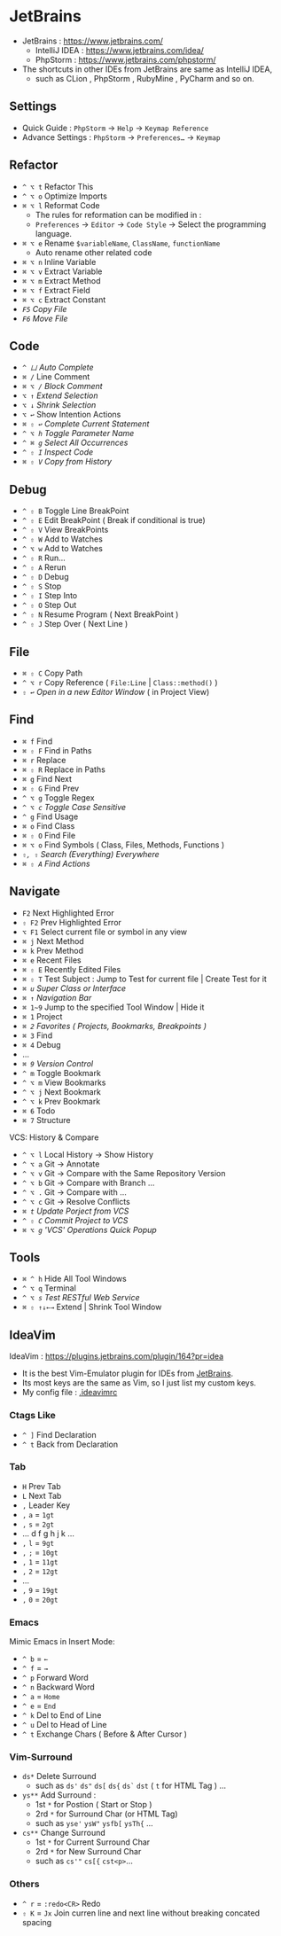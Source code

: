 # JetBrains

- JetBrains : https://www.jetbrains.com/
    - IntelliJ IDEA : https://www.jetbrains.com/idea/
    - PhpStorm : https://www.jetbrains.com/phpstorm/
- The shortcuts in other IDEs from JetBrains are same as IntelliJ IDEA,
    - such as CLion , PhpStorm , RubyMine , PyCharm and so on.

## Settings

- Quick Guide : `PhpStorm` → `Help` → `Keymap Reference`
- Advance Settings : `PhpStorm` → `Preferences…` → `Keymap`

## Refactor

- `^ ⌥ t` Refactor This
- `^ ⌥ o` Optimize Imports
- `⌘ ⌥ l` Reformat Code
    - The rules for reformation can be modified in :
    - `Preferences` → `Editor` → `Code Style` → Select the programming language.
- `⌘ ⌥ e` Rename `$variableName`, `ClassName`, `functionName`
    - Auto rename other related code
- `⌘ ⌥ n` Inline Variable
- `⌘ ⌥ v` Extract Variable
- `⌘ ⌥ m` Extract Method
- `⌘ ⌥ f` Extract Field
- `⌘ ⌥ c` Extract Constant
- _`F5` Copy File_
- _`F6` Move File_

## Code

- _`^ 凵` Auto Complete_
- `⌘ /` Line Comment
- _`⌘ ⌥ /` Block Comment_
- _`⌥ ↑` Extend Selection_
- _`⌥ ↓` Shrink Selection_
- `⌥ ↩` Show Intention Actions
- _`⌘ ⇧ ↩` Complete Current Statement_
- _`^ ⌥ h` Toggle Parameter Name_
- _`^ ⌘ g` Select All Occurrences_
- _`^ ⇧ I` Inspect Code_
- _`⌘ ⇧ V` Copy from History_

## Debug

- `^ ⇧ B` Toggle Line BreakPoint
- `^ ⇧ E` Edit BreakPoint ( Break if conditional is true)
- `^ ⇧ V` View BreakPoints
- `^ ⇧ W` Add to Watches
- `^ ⌥ w` Add to Watches
- `^ ⇧ R` Run…
- `^ ⇧ A` Rerun
- `^ ⇧ D` Debug
- `^ ⇧ S` Stop
- `^ ⇧ I` Step Into
- `^ ⇧ O` Step Out
- `^ ⇧ N` Resume Program ( Next BreakPoint )
- `^ ⇧ J` Step Over ( Next Line )

## File

- `⌘ ⇧ C` Copy Path
- `^ ⌥ r` Copy Reference ( `File:Line` | `Class::method()` )
- _`⇧ ↩` Open in a new Editor Window_ ( in Project View)

## Find

- `⌘ f` Find
- `⌘ ⇧ F` Find in Paths
- `⌘ r` Replace
- `⌘ ⇧ R` Replace in Paths
- `⌘ g` Find Next
- `⌘ ⇧ G` Find Prev
- `^ ⌥ g` Toggle Regex
- _`^ ⌥ c` Toggle Case Sensitive_
- `^ g` Find Usage
- `⌘ o` Find Class
- `⌘ ⇧ O` Find File
- `⌘ ⌥ o` Find Symbols ( Class, Files, Methods, Functions )
- _`⇧, ⇧` Search (Everything) Everywhere_
- _`⌘ ⇧ A` Find Actions_

## Navigate

- `F2` Next Highlighted Error
- `⇧ F2` Prev Highlighted Error
- `⌥ F1` Select current file or symbol in any view
- `⌘ j` Next Method
- `⌘ k` Prev Method
- `⌘ e` Recent Files
- `⌘ ⇧ E` Recently Edited Files
- `⌘ ⇧ T` Test Subject : Jump to Test for current file | Create Test for it
- _`⌘ u` Super Class or Interface_
- _`⌘ ↑` Navigation Bar_
- `⌘ 1~9` Jump to the specified Tool Window | Hide it
- `⌘ 1` Project
- _`⌘ 2` Favorites ( Projects, Bookmarks, Breakpoints )_
- `⌘ 3` Find
- `⌘ 4` Debug
- …
- _`⌘ 9` Version Control_
- `^ m` Toggle Bookmark
- `^ ⌥ m` View Bookmarks
- `^ ⌥ j` Next Bookmark
- `^ ⌥ k` Prev Bookmark
- `⌘ 6` Todo
- `⌘ 7` Structure

VCS: History & Compare

- `^ ⌥ l` Local History -> Show History
- `^ ⌥ a` Git -> Annotate
- `^ ⌥ v` Git -> Compare with the Same Repository Version
- `^ ⌥ b` Git -> Compare with Branch …
- `^ ⌥ .` Git -> Compare with …
- `^ ⌥ c` Git -> Resolve Conflicts
- _`⌘ t` Update Porject from VCS_
- _`^ ⇧ C` Commit Project to VCS_
- _`⌘ ⌥ g` 'VCS' Operations Quick Popup_

## Tools

- `⌘ ^ h` Hide All Tool Windows
- `^ ⌥ q` Terminal
- _`^ ⌥ s` Test RESTful Web Service_
- `⌘ ⇧ ↑↓←→` Extend | Shrink Tool Window

## IdeaVim

IdeaVim : https://plugins.jetbrains.com/plugin/164?pr=idea

- It is the best Vim-Emulator plugin for IDEs from [JetBrains](https://www.jetbrains.com/).
- Its most keys are the same as Vim, so I just list my custom keys.
- My config file : [.ideavimrc](https://github.com/IceHe/macos-home-conf/blob/master/.ideavimrc)

### Ctags Like

- `^ ]` Find Declaration
- `^ t` Back from Declaration

### Tab

- `H` Prev Tab
- `L` Next Tab
- `,` Leader Key
- `,` `a` = `1gt`
- `,` `s` = `2gt`
- … d f g h j k …
- `,` `l` = `9gt`
- `,` `;` = `10gt`
- `,` `1` = `11gt`
- `,` `2` = `12gt`
- …
- `,` `9` = `19gt`
- `,` `0` = `20gt`

### Emacs

Mimic Emacs in Insert Mode:

- `^ b` = `←`
- `^ f` = `→`
- `^ p` Forward Word
- `^ n` Backward Word
- `^ a` = `Home`
- `^ e` = `End`
- `^ k` Del to End of Line
- `^ u` Del to Head of Line
- `^ t` Exchange Chars ( Before & After Cursor )

### Vim-Surround

- `ds*` Delete Surround
    - such as `ds'` `ds"` `ds[` `ds{` <code>ds\`</code> `dst` ( `t` for HTML Tag ) …
- `ys**` Add Surround :
    - 1st `*` for Postion ( Start or Stop )
    - 2rd `*` for Surround Char (or HTML Tag)
    - such as `yse'` `ysW"` `ysfb[` `ysTh{` …
- `cs**` Change Surround
    - 1st `*` for Current Surround Char
    - 2rd `*` for New Surround Char
    - such as `cs'"` `cs[{` `cst<p>`…

### Others

- `^ r` = `:redo<CR>` Redo
- `⇧ K` = `Jx` Join curren line and next line without breaking concated spacing
